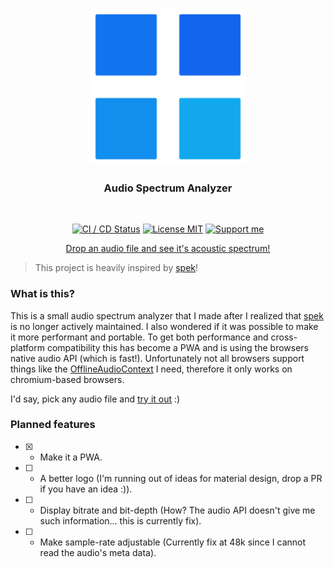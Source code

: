 <h3 align="center">
    <img src="public/icons/maskable-1024x1024.png" alt="Logo" height="250">
</h3>

<h3 align="center">
    Audio Spectrum Analyzer
</h3>

<br/>

<p align="center">
  <a href="https://github.com/Simonwep/reinisch.io/actions?query=workflow%3ACI"><img
     alt="CI / CD Status"
     src="https://github.com/Simonwep/spectrum/workflows/CI/badge.svg"/></a>
  <a href="https://choosealicense.com/licenses/mit/"><img
     alt="License MIT"
     src="https://img.shields.io/badge/licence-MIT-ae15cc.svg"></a>
  <a href="https://github.com/sponsors/Simonwep"><img
     alt="Support me"
     src="https://img.shields.io/badge/github-support-6a15cc.svg"></a>
</p>

<p align="center">
  <a href="https://spectrum.reinisch.io">Drop an audio file and see it's acoustic spectrum!</a>
<p>

> This project is heavily inspired by [spek](https://github.com/alexkay/spek)!


### What is this?

This is a small audio spectrum analyzer that I made after I realized that [spek](https://github.com/alexkay/spek) is no longer actively maintained.
I also wondered if it was possible to make it more performant and portable.
To get both performance and cross-platform compatibility this has become a PWA and is using the browsers native audio API (which is fast!).
Unfortunately not all browsers support things like the [OfflineAudioContext](https://developer.mozilla.org/en-US/docs/Web/API/OfflineAudioContext) I need, therefore it only works on chromium-based browsers.

I'd say, pick any audio file and [try it out](https://spectrum.reinisch.io) :)

### Planned features
* [x] - Make it a PWA.
* [ ] - A better logo (I'm running out of ideas for material design, drop a PR if you have an idea :)).
* [ ] - Display bitrate and bit-depth (How? The audio API doesn't give me such information... this is currently fix).
* [ ] - Make sample-rate adjustable (Currently fix at 48k since I cannot read the audio's meta data).
